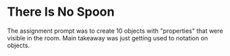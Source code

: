 There Is No Spoon
===================

The assignment prompt was to create 10 objects with "properties" that were visible in the room. Main takeaway was just getting used to notation on objects.